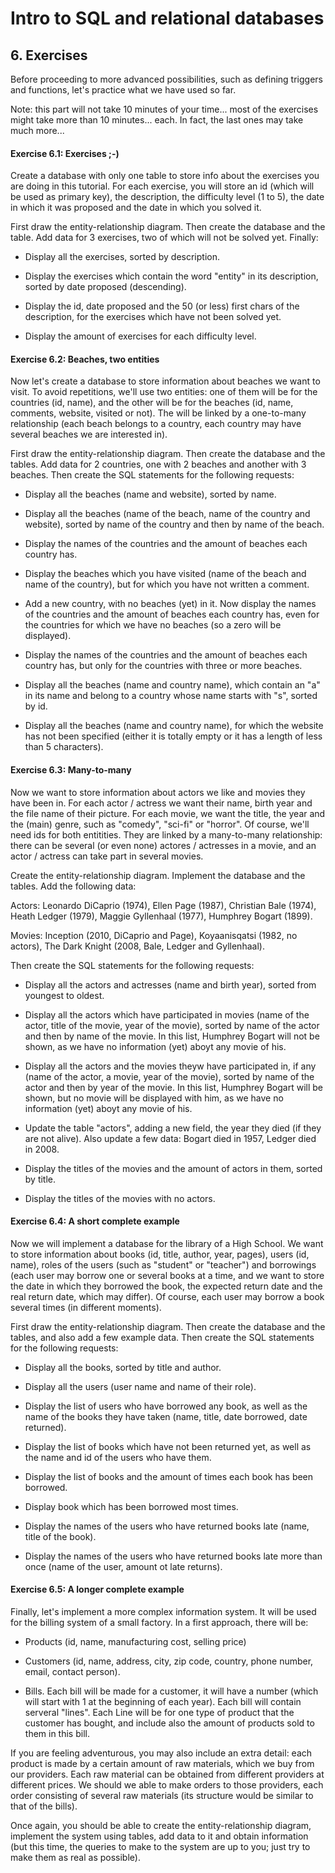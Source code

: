 # Intro to SQL and relational databases

## 6. Exercises

Before proceeding to more advanced possibilities, such as defining triggers
and functions, let's practice what we have used so far.

Note: this part will not take 10 minutes of your time... most of the exercises 
might take more than 10 minutes... each. In fact, the last ones may take much 
more...


#### Exercise 6.1: Exercises  ;-)

Create a database with only one table to store info about the exercises you are 
doing in this tutorial. For each exercise, you will store an id (which will be 
used as primary key), the description, the difficulty level (1 to 5), the date 
in which it was proposed and the date in which you solved it.

First draw the entity-relationship diagram. Then create the database and the 
table. Add data for 3 exercises, two of which will not be solved yet. Finally:

- Display all the exercises, sorted by description.

- Display the exercises which contain the word "entity" in its description,
sorted by date proposed (descending).

- Display the id, date proposed and the 50 (or less) first chars of the 
description, for the exercises which have not been solved yet.

- Display the amount of exercises for each difficulty level.


#### Exercise 6.2: Beaches, two entities

Now let's create a database to store information about beaches we want to 
visit. To avoid repetitions, we'll use two entities: one of them will be for 
the countries (id, name), and the other will be for the beaches (id, name, 
comments, website, visited or not). The will be linked by a one-to-many 
relationship (each beach belongs to a country, each country may have several 
beaches we are interested in).

First draw the entity-relationship diagram. Then create the database and the 
tables. Add data for 2 countries, one with 2 beaches and another with 3 beaches.
Then create the SQL statements for the following requests:

- Display all the beaches (name and website), sorted by name.

- Display all the beaches (name of the beach, name of the country and website), 
sorted by name of the country and then by name of the beach.

- Display the names of the countries and the amount of beaches each country
has.

- Display the beaches which you have visited (name of the beach and name of the 
country), but for which you have not written a comment.

- Add a new country, with no beaches (yet) in it. Now display the names of the 
countries and the amount of beaches each country has, even for the countries 
for which we have no beaches (so a zero will be displayed).

- Display the names of the countries and the amount of beaches each country
has, but only for the countries with three or more beaches.

- Display all the beaches (name and country name), which contain an "a" in its
name and belong to a country whose name starts with "s", sorted by id.

- Display all the beaches (name and country name), for which the website has
not been specified (either it is totally empty or it has a length of less than 5 characters).



#### Exercise 6.3: Many-to-many

Now we want to store information about actors we like and movies they have been 
in. For each actor / actress we want their name, birth year and the file name 
of their picture. For each movie, we want the title, the year and the (main) 
genre, such as "comedy", "sci-fi" or "horror". Of course, we'll need ids for 
both entitities. They are linked by a many-to-many relationship: there can be 
several (or even none) actores / actresses in a movie, and an actor / actress 
can take part in several movies.

Create the entity-relationship diagram. Implement the database and the 
tables. Add the following data: 

Actors: Leonardo DiCaprio (1974), Ellen Page (1987), Christian Bale (1974),
Heath Ledger (1979), Maggie Gyllenhaal (1977), Humphrey Bogart (1899).

Movies: Inception (2010, DiCaprio and Page), Koyaanisqatsi (1982, no actors),
The Dark Knight (2008, Bale, Ledger and Gyllenhaal).

Then create the SQL statements for the following requests:

- Display all the actors and actresses (name and birth year), sorted from
youngest to oldest.

- Display all the actors which have participated in movies (name of the actor, 
title of the movie, year of the movie), sorted by name of the actor and then by 
name of the movie. In this list, Humphrey Bogart will not be shown, as we have
no information (yet) aboyt any movie of his.

- Display all the actors and the movies theyw have participated in, if any 
(name of the actor, a movie, year of the movie), sorted by name of the actor 
and then by year of the movie. In this list, Humphrey Bogart will be shown, but 
no movie will be displayed with him, as we have no information (yet) aboyt any 
movie of his.

- Update the table "actors", adding a new field, the year they died (if they
are not alive). Also update a few data: Bogart died in 1957, Ledger died in 2008.

- Display the titles of the movies and the amount of actors in them, sorted
by title.

- Display the titles of the movies with no actors.


#### Exercise 6.4: A short complete example

Now we will implement a database for the library of a High School. We want to
store information about books (id, title, author, year, pages), users (id,
name), roles of the users (such as "student" or "teacher") and borrowings
(each user may borrow one or several books at a time, and we want to store
the date in which they borrowed the book, the expected return date and the
real return date, which may differ). Of course, each user may borrow a book
several times (in different moments).

First draw the entity-relationship diagram. Then create the database and the 
tables, and also add a few example data. Then create the SQL statements for the 
following requests:

- Display all the books, sorted by title and author.

- Display all the users (user name and name of their role).

- Display the list of users who have borrowed any book, as well as the name
of the books they have taken (name, title, date borrowed, date returned).

- Display the list of books which have not been returned yet, as well as
the name and id of the users who have them.

- Display the list of books and the amount of times each book has been borrowed.

- Display book which has been borrowed most times.

- Display the names of the users who have returned books late (name, title of 
the book).

- Display the names of the users who have returned books late more than once 
(name of the user, amount ot late returns).


#### Exercise 6.5: A longer complete example

Finally, let's implement a more complex information system. It will be used
for the billing system of a small factory. In a first approach, there will be: 

- Products (id, name, manufacturing cost, selling price)

- Customers (id, name, address, city, zip code, country, phone number,
email, contact person).

- Bills. Each bill will be made for a customer, it will have a number (which 
will start with 1 at the beginning of each year). Each bill will contain 
serveral "lines". Each Line will be for one type of product that the customer 
has bought, and include also the amount of products sold to them in this bill.

If you are feeling adventurous, you may also include an extra detail: each 
product is made by a certain amount of raw materials, which we buy from our 
providers. Each raw material can be obtained from different providers at 
different prices. We should we able to make orders to those providers, each 
order consisting of several raw materials (its structure would be similar to 
that of the bills).

Once again, you should be able to create the entity-relationship diagram, 
implement the system using tables, add data to it and obtain information (but 
this time, the queries to make to the system are up to you; just try to make 
them as real as possible).
